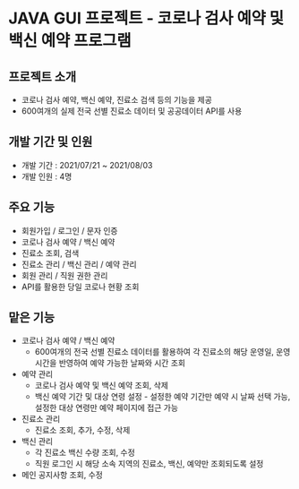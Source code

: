 # JAVA GUI 프로젝트 - 코로나 검사 예약 및 백신 예약 프로그램

## 프로젝트 소개
+ 코로나 검사 예약, 백신 예약, 진료소 검색 등의 기능을 제공
+ 600여개의 실제 전국 선별 진료소 데이터 및 공공데이터 API를 사용

## 개발 기간 및 인원
+ 개발 기간 : 2021/07/21 ~ 2021/08/03
+ 개발 인원 : 4명

## 주요 기능
+ 회원가입 / 로그인 / 문자 인증
+ 코로나 검사 예약 / 백신 예약
+ 진료소 조회, 검색
+ 진료소 관리 / 백신 관리 / 예약 관리
+ 회원 관리 / 직원 권한 관리
+ API를 활용한 당일 코로나 현황 조회 


## 맡은 기능
+ 코로나 검사 예약 / 백신 예약
  + 600여개의 전국 선별 진료소 데이터를 활용하여 각 진료소의 해당 운영일, 운영시간을 반영하여 예약 가능한 날짜와 시간 조회
+ 예약 관리
  + 코로나 검사 예약 및 백신 예약 조회, 삭제
  + 백신 예약 기간 및 대상 연령 설정 - 설정한 예약 기간만 예약 시 날짜 선택 가능, 설정한 대상 연령만 예약 페이지에 접근 가능
+ 진료소 관리 
  + 진료소 조회, 추가, 수정, 삭제
+ 백신 관리
  + 각 진료소 백신 수량 조회, 수정
  + 직원 로그인 시 해당 소속 지역의 진료소, 백신, 예약만 조회되도록 설정
+ 메인 공지사항 조회, 수정
